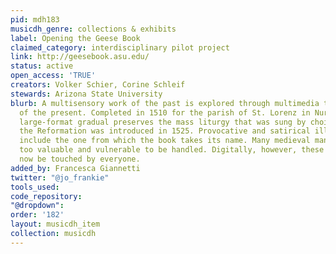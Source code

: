 ```yaml
---
pid: mdh183
musicdh_genre: collections & exhibits
label: Opening the Geese Book
claimed_category: interdisciplinary pilot project
link: http://geesebook.asu.edu/
status: active
open_access: 'TRUE'
creators: Volker Schier, Corine Schleif
stewards: Arizona State University
blurb: A multisensory work of the past is explored through multimedia technologies
  of the present. Completed in 1510 for the parish of St. Lorenz in Nuremberg, this
  large-format gradual preserves the mass liturgy that was sung by choir boys until
  the Reformation was introduced in 1525. Provocative and satirical illuminations
  include the one from which the book takes its name. Many medieval manuscripts are
  too valuable and vulnerable to be handled. Digitally, however, these 2 volumes can
  now be touched by everyone.
added_by: Francesca Giannetti
twitter: "@jo_frankie"
tools_used: 
code_repository: 
"@dropdown": 
order: '182'
layout: musicdh_item
collection: musicdh
---
```

